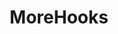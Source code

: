 ---
layout: home

title: MoreHooks
titleTemplate: 基于vue提炼的hooks

hero:
  name: MoreHooks
  text: 基于vue提炼的hooks
  tagline: 阅读 vueuse 源码的一些记录以及业务总结出的一套hooks
  image:
    src: /logo.svg
    alt: VitePress
  actions:
    - theme: brand
      text: 快速开始
      link: /guide/introduce
    - theme: alt
      text: 搜索-Hooks
      link: /functions
    - theme: alt
      text: GitHub
      link: https://github.com/FastUse/morehook
    - theme: alt
      text: VueUse官网
      link: https://vueuse.org

features:
  - title: 含有部分 VueUse Hooks (一些会自定义)
    details: 感谢 vueuse 的贡献者们，作者受益匪浅
    icon: 🚀
  - title: 兼容 Vue3 和 Vue2
    details: 归功于 antfu 的 vue-demi 插件！
    icon: ⚡
---
